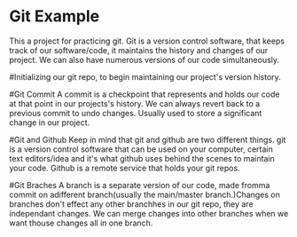 # Git Example
This a project for practicing git.
Git is a version control software, that keeps track of our software/code, it maintains the history and changes of our project. We can also have numerous versions of our code simultaneously.

#Initializing our git repo, to begin maintaining our project's version history.

#Git  Commit
A commit is a checkpoint that represents and holds our code at that point in our projects's history. We can always revert back to a previous commit to undo changes. Usually used to store a significant change in our project.

#Git and Github
Keep in mind that git and github are two different things. git is a version control software that can be used on your computer, certain text editors/idea and it's what github uses behind the scenes to maintain your code. Github is a remote service that holds your git repos.

#Git Braches
A branch is a separate version of our code, made fromma commit on adifferent branch(usually the main/master branch.)Changes on branches don't effect any other branchhes in our git repo, they are independant changes. We can merge changes into other branches when we want thouse changes all in one branch.